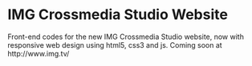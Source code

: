 <h1>IMG Crossmedia Studio Website</h1>
<p>Front-end codes for the new IMG Crossmedia Studio website, now with responsive web design using html5, css3 and js. Coming soon at http://www.img.tv/</p>